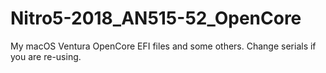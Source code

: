 # Nitro5-2018_AN515-52_OpenCore
My macOS Ventura OpenCore EFI files and some others. Change serials if you are re-using.
